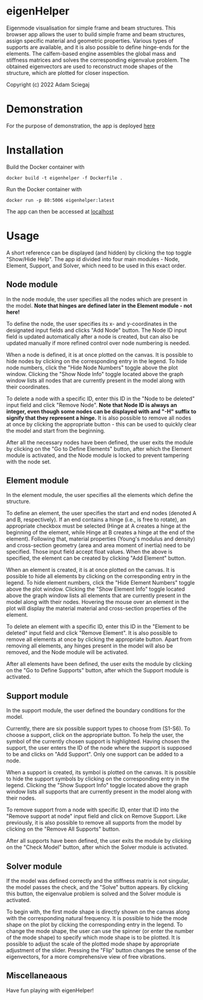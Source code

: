 # eigenHelper
Eigenmode visualisation for simple frame and beam structures.
This browser app allows the user to build simple frame and beam
structures, assign specific material and geometric properties.
Various types of supports are available, and it is also possible
to define hinge-ends for the elements.
The calfem-based engine assembles the global mass and
stiffness matrices and solves the corresponding eigenvalue problem.
The obtained eigenvectors are used to reconstruct mode shapes of the structure, which are plotted for closer inspection.

Copyright (c) 2022 Adam Sciegaj

# Demonstration

For the purpose of demonstration, the app is deployed [here](http://speedest.pl:5006/eigenHelper)
# Installation

Build the Docker container with

`docker build -t eigenhelper -f Dockerfile .`

Run the Docker container with

`docker run -p 80:5006 eigenhelper:latest`

The app can then be accessed at
[localhost](http://localhost)

# Usage
A short reference can be displayed (and hidden) by clicking the top toggle "Show/Hide Help". The app id divided into four main modules - Node, Element,  Support, and Solver, which need to be used in this exact order.

## Node module
In the node module, the user specifies all the nodes which are present in the model. **Note that hinges are defined later in the Element module - not here!**

To define the node, the user specifies its x- and y-coordinates in the designated input fields and clicks "Add Node" button. The Node ID input field is updated automatically after a node is created, but can also be updated manually if more refined control over node numbering is needed.

When a node is defined, it is at once plotted on the canvas. It is possible to hide nodes by clicking on the corresponding entry in the legend. To hide node numbers, click the "Hide Node Numbers" toggle above the plot window.
Clicking the "Show Node Info" toggle located above the graph window lists
all nodes that are currently present in the model along with their coordinates.

To delete a node with a specific ID, enter this ID in the "Node to be deleted" input field and click "Remove Node".
**Note that Node ID is always an integer, even though some nodes can be displayed with and "-H" suffix to signify that they represent a hinge.**
It is also possible to remove all nodes at once by clicking the appropriate button - this can be used to quickly clear the model and start from the beginning.

After all the necessary nodes have been defined, the user exits the module by clicking on the "Go to Define Elements" button, after which the Element module is activated, and the Node module is locked to prevent tampering with the node set.

## Element module
In the element module, the user specifies all the elements which define the structure.

To define an element, the user specifies the start and end nodes (denoted A and B, respectively).
If an end contains a hinge (i.e., is free to rotate), an appropriate checkbox must be selected (Hinge at A creates a hinge at the beginning of the element, while Hinge at B creates a hinge at the end of the element).
Following that, material properties (Young's modulus and density) and cross-section geometry (area and area moment of inertia) need to be specified. Those input field accept float values.
When the above is specified, the element can be created by clicking "Add Element" button.

When an element is created, it is at once plotted on the canvas. It is possible to hide all elements by clicking on the corresponding entry in the legend. To hide element numbers, click the "Hide Element Numbers" toggle above the plot window.
Clicking the "Show Element Info" toggle located above the graph window lists
all elements that are currently present in the model along with their nodes.
Hovering the mouse over an element in the plot will display the material material and cross-section properties of the element.

To delete an element with a specific ID, enter this ID in the "Element to be deleted" input field and click "Remove Element".
It is also possible to remove all elements at once by clicking the appropriate button.
Apart from removing all elements, any hinges present in the model will also be removed, and the Node module will be activated.

After all elements have been defined, the user exits the module by clicking on the "Go to Define Supports" button, after which the Support module is activated.

## Support module
In the support module, the user defined the boundary conditions for the model.

Currently, there are six possible support types to choose from (S1-S6).
To choose a support, click on the appropriate button.
To help the user, the symbol of the currently chosen support is highlighted.
Having chosen the support, the user enters the ID of the node where the support is supposed to be and clicks on "Add Support".
Only one support can be added to a node.

When a support is created, its symbol is plotted on the canvas. It is possible to hide the support symbols by clicking on the corresponding entry in the legend.
Clicking the "Show Support Info" toggle located above the graph window lists
all supports that are currently present in the model along with their nodes.

To remove support from a node with specific ID, enter that ID into the "Remove support at node" input field and click on Remove Support.
Like previously, it is also possible to remove all supports from the model by
clicking on the "Remove All Supports" button.

After all supports have been defined, the user exits the module by clicking on the "Check Model" button, after which the Solver module is activated.


## Solver module
If the model was defined correctly and the stiffness matrix is not singular, the model passes the check, and the "Solve" button appears.
By clicking this button, the eigenvalue problem is solved and the Solver module is activated.

To begin with, the first mode shape is directly shown on the canvas along with the corresponding natural frequency.
It is possible to hide the mode shape on the plot by clicking the corresponding entry in the legend.
To change the mode shape, the user can use the spinner (or enter the number of the mode shape) to specify which mode shape is to be plotted. 
It is possible to adjust the scale of the plotted mode shape by appropriate adjustment of the slider.
Pressing the "Flip" button changes the sense of the eigenvectors, for a more comprehensive view of free vibrations.

## Miscellaneaous
Have fun playing with eigenHelper!

